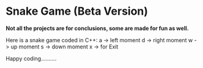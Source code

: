 # Snake Game (Beta Version)
**Not all the projects are for conclusions, some are made for fun as well.**


Here is a snake game coded in C++:
a -> left moment
d -> right moment
w -> up moment
s -> down moment
x -> for Exit

Happy coding..........
